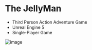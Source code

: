 # The JellyMan
- Third Person Action Adventure Game
- Unreal Engine 5
- Single-Player Game

![image](https://user-images.githubusercontent.com/13030746/187642735-db08536e-4a7c-472b-a687-ccad1633e1fe.png)
